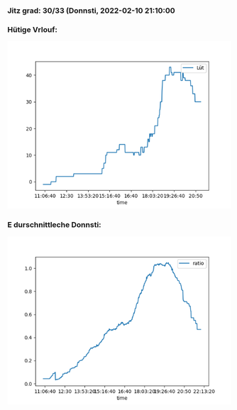 ### Jitz grad: 30/33 (Donnsti, 2022-02-10 21:10:00

### Hütige Vrlouf:
![Graph](Today.png)

### E durschnittleche Donnsti:
![Graph](Donnsti.png)